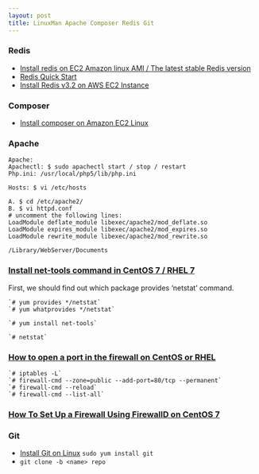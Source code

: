 ```yaml
---
layout: post
title: LinuxMan Apache Composer Redis Git
---
```


### Redis

- [Install redis on EC2 Amazon linux AMI / The latest stable Redis version](https://gist.github.com/ambuilding/1fd59869f8944f2eb834eb42cb5e470c)
- [Redis Quick Start](https://redis.io/topics/quickstart)
- [Install Redis v3.2 on AWS EC2 Instance](https://medium.com/@andrewcbass/install-redis-v3-2-on-aws-ec2-instance-93259d40a3ce)

### Composer

- [Install composer on Amazon EC2 Linux](https://gist.github.com/ambuilding/ad26e36ecc14a20dcb625554620e3689)

### Apache

```
Apache:
Apachectl: $ sudo apachectl start / stop / restart
Php.ini: /usr/local/php5/lib/php.ini

Hosts: $ vi /etc/hosts

A. $ cd /etc/apache2/
B. $ vi httpd.conf
# uncomment the following lines:
LoadModule deflate_module libexec/apache2/mod_deflate.so
LoadModule expires_module libexec/apache2/mod_expires.so
LoadModule rewrite_module libexec/apache2/mod_rewrite.so

/Library/WebServer/Documents
```

### [Install net-tools command in CentOS 7 / RHEL 7](https://www.ostechnix.com/linux-troubleshooting-netstat-command-not-found-in-centos-7-rhel-7/)

First, we should find out which package provides ‘netstat’ command.

```
`# yum provides */netstat`
`# yum whatprovides */netstat`

`# yum install net-tools`

`# netstat`
```

### [How to open a port in the firewall on CentOS or RHEL](http://ask.xmodulo.com/open-port-firewall-centos-rhel.html)

```
`# iptables -L`
`# firewall-cmd --zone=public --add-port=80/tcp --permanent`
`# firewall-cmd --reload`
`# firewall-cmd --list-all`
```

### [How To Set Up a Firewall Using FirewallD on CentOS 7](https://www.digitalocean.com/community/tutorials/how-to-set-up-a-firewall-using-firewalld-on-centos-7)


### Git

- [Install Git on Linux](https://git-scm.com/download/linux) `sudo yum install git`
- `git clone -b <name> repo`
